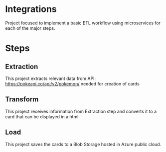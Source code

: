 # Integrations

Project focused to implement a basic ETL workflow using microservices for each of the major steps.

# Steps

## Extraction

This project extracts relevant data from API: https://pokeapi.co/api/v2/pokemon/ needed for creation of cards

## Transform

This project receives information from Extraction step and converts it to a card that can be displayed in a html

## Load

This project saves the cards to a Blob Storage hosted in Azure public cloud.

